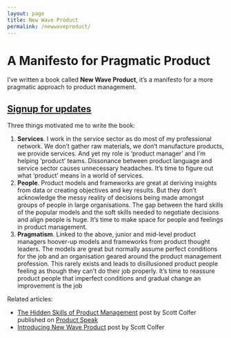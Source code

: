 ```yaml
---
layout: page
title: New Wave Product
permalink: /newwaveproduct/
---
```


# A Manifesto for Pragmatic Product

I’ve written a book called **New Wave Product**, it’s a manifesto for a more pragmatic approach to product management.

## [Signup for updates](https://scottcolfer.substack.com/)

Three things motivated me to write the book:

1. **Services**. I work in the service sector as do most of my professional network. We don’t gather raw materials, we don’t manufacture products, we provide services. And yet my role is ‘product manager’ and I’m helping ‘product’ teams. Dissonance between product language and service sector causes unnecessary headaches. It’s time to figure out what ‘product’ means in a world of services.
2. **People**. Product models and frameworks are great at deriving insights from data or creating objectives and key results. But they don’t acknowledge the messy reality of decisions being made amongst groups of people in large organisations. The gap between the hard skills of the popular models and the soft skills needed to negotiate decisions and align people is huge. It’s time to make space for people and feelings in product management.
3. **Pragmatism**. Linked to the above, junior and mid-level product managers hoover-up models and frameworks from product thought leaders. The models are great but normally assume perfect conditions for the job and an organisation geared around the product management profession. This rarely exists and leads to disillusioned product people feeling as though they can’t do their job properly. It’s time to reassure product people that imperfect conditions and gradual change an improvement is the job

Related articles:

- [The Hidden Skills of Product Management](https://www.recruited.tech/blog/the-hidden-skills-of-product-management) post by Scott Colfer published on [Product Speak](https://www.recruited.tech/product-speak)
- [Introducing New Wave Product](https://scottcolfer.com/2024/08/26/new-wave-product.html) post by Scott Colfer
